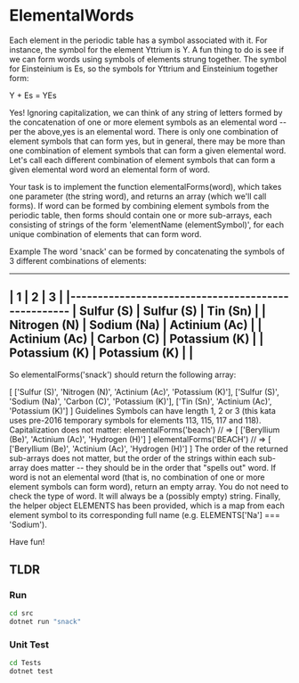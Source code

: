 # ElementalWords

Each element in the periodic table has a symbol associated with it. For instance, the symbol for the element Yttrium is Y. A fun thing to do is see if we can form words using symbols of elements strung together. The symbol for Einsteinium is Es, so the symbols for Yttrium and Einsteinium together form:

Y + Es = YEs

Yes! Ignoring capitalization, we can think of any string of letters formed by the concatenation of one or more element symbols as an elemental word -- per the above,yes is an elemental word. There is only one combination of element symbols that can form yes, but in general, there may be more than one combination of element symbols that can form a given elemental word. Let's call each different combination of element symbols that can form a given elemental word word an elemental form of word.

Your task is to implement the function elementalForms(word), which takes one parameter (the string word), and returns an array (which we'll call forms). If word can be formed by combining element symbols from the periodic table, then forms should contain one or more sub-arrays, each consisting of strings of the form 'elementName (elementSymbol)', for each unique combination of elements that can form word.

Example
The word 'snack' can be formed by concatenating the symbols of 3 different combinations of elements:

----------------------------------------------------
|       1        |       2        |       3        |
|---------------------------------------------------
| Sulfur    (S)  | Sulfur    (S)  | Tin       (Sn) |
| Nitrogen  (N)  | Sodium    (Na) | Actinium  (Ac) |
| Actinium  (Ac) | Carbon    (C)  | Potassium (K)  |
| Potassium (K)  | Potassium (K)  |                |
----------------------------------------------------
So elementalForms('snack') should return the following array:

[
  ['Sulfur (S)', 'Nitrogen (N)', 'Actinium (Ac)', 'Potassium (K)'],
  ['Sulfur (S)', 'Sodium (Na)', 'Carbon (C)', 'Potassium (K)'],
  ['Tin (Sn)', 'Actinium (Ac)', 'Potassium (K)']
]
Guidelines
Symbols can have length 1, 2 or 3 (this kata uses pre-2016 temporary symbols for elements 113, 115, 117 and 118).
Capitalization does not matter:
elementalForms('beach')
// => [ ['Beryllium (Be)', 'Actinium (Ac)', 'Hydrogen (H)'] ]
elementalForms('BEACH')
// => [ ['Beryllium (Be)', 'Actinium (Ac)', 'Hydrogen (H)'] ]
The order of the returned sub-arrays does not matter, but the order of the strings within each sub-array does matter -- they should be in the order that "spells out" word.
If word is not an elemental word (that is, no combination of one or more element symbols can form word), return an empty array.
You do not need to check the type of word. It will always be a (possibly empty) string.
Finally, the helper object ELEMENTS has been provided, which is a map from each element symbol to its corresponding full name (e.g. ELEMENTS['Na'] === 'Sodium').

Have fun!

## TLDR

### Run

```sh
cd src
dotnet run "snack"
```

### Unit Test

```sh
cd Tests
dotnet test
```
